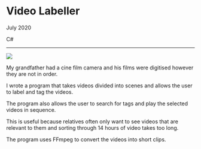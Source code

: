 # Video Labeller

July 2020

C#

---

![](/assets/images/fallback.png)

My grandfather had a cine film camera and his films were digitised however they are not in order.

I wrote a program that takes videos divided into scenes and allows the user to label and tag the videos.

The program also allows the user to search for tags and play the selected videos in sequence.

This is useful because relatives often only want to see videos that are relevant to them and sorting through 14 hours of video takes too long.

The program uses FFmpeg to convert the videos into short clips.
